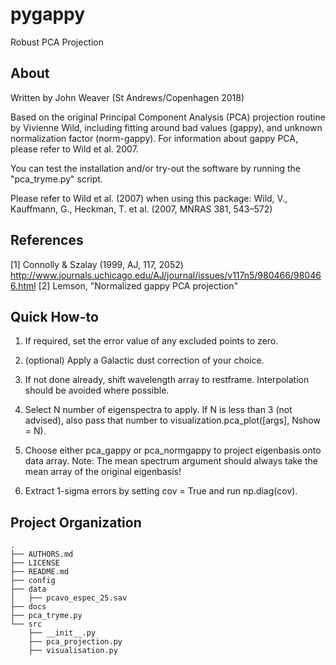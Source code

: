 pygappy
==============================

Robust PCA Projection

About
-----

Written by John Weaver (St Andrews/Copenhagen 2018)

Based on the original Principal Component Analysis (PCA) projection routine
by Vivienne Wild, including fitting around bad values (gappy), and unknown
normalization factor (norm-gappy). For information about gappy PCA, please
refer to Wild et al. 2007.

You can test the installation and/or try-out the software by running the
"pca_tryme.py" script.

Please refer to Wild et al. (2007) when using this package:
Wild, V., Kauffmann, G., Heckman, T. et al. (2007, MNRAS 381, 543–572)


References
----------
[1] Connolly & Szalay (1999, AJ, 117, 2052)
http://www.journals.uchicago.edu/AJ/journal/issues/v117n5/980466/980466.html
[2] Lemson, "Normalized gappy PCA projection"


Quick How-to
------------

1. If required, set the error value of any excluded points to zero.

2. (optional) Apply a Galactic dust correction of your choice.

3. If not done already, shift wavelength array to restframe. Interpolation
   should be avoided where possible.

4. Select N number of eigenspectra to apply. If N is less than 3 (not advised),
   also pass that number to visualization.pca_plot([args], Nshow = N).

5. Choose either pca_gappy or pca_normgappy to project eigenbasis onto data
   array. Note: The mean spectrum argument should always take the mean array
   of the original eigenbasis!

6. Extract 1-sigma errors by setting cov = True and run np.diag(cov).


Project Organization
--------------------

    .
    ├── AUTHORS.md
    ├── LICENSE
    ├── README.md
    ├── config
    ├── data
    │   ├── pcavo_espec_25.sav
    ├── docs
    ├── pca_tryme.py
    └── src
        ├── __init__.py
        ├── pca_projection.py
        ├── visualisation.py

